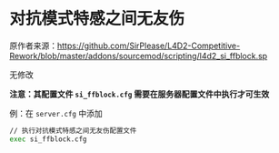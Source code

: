 # 对抗模式特感之间无友伤



原作者来源：https://github.com/SirPlease/L4D2-Competitive-Rework/blob/master/addons/sourcemod/scripting/l4d2_si_ffblock.sp



无修改



**注意：其配置文件 `si_ffblock.cfg` 需要在服务器配置文件中执行才可生效**

例：在 `server.cfg` 中添加

```bash
// 执行对抗模式特感之间无友伤配置文件
exec si_ffblock.cfg
```


